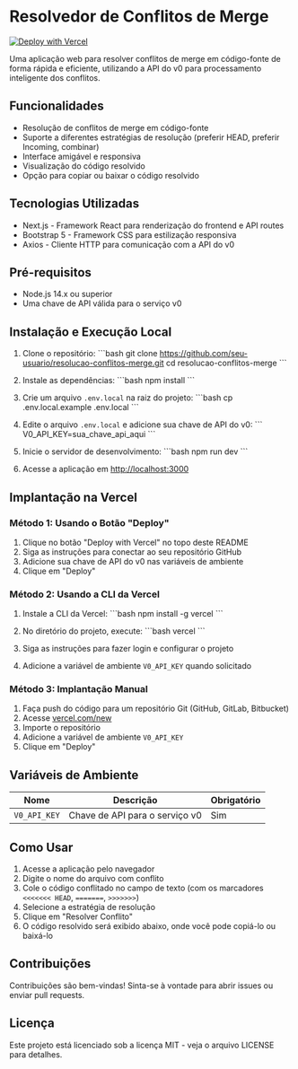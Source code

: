 # Resolvedor de Conflitos de Merge

[![Deploy with Vercel](https://vercel.com/button)](https://vercel.com/new/clone?repository-url=https%3A%2F%2Fgithub.com%2Fseu-usuario%2Fresolucao-conflitos-merge&env=V0_API_KEY&envDescription=Chave%20de%20API%20para%20o%20servi%C3%A7o%20v0)

Uma aplicação web para resolver conflitos de merge em código-fonte de forma rápida e eficiente, utilizando a API do v0 para processamento inteligente dos conflitos.

## Funcionalidades

- Resolução de conflitos de merge em código-fonte
- Suporte a diferentes estratégias de resolução (preferir HEAD, preferir Incoming, combinar)
- Interface amigável e responsiva
- Visualização do código resolvido
- Opção para copiar ou baixar o código resolvido

## Tecnologias Utilizadas

- Next.js - Framework React para renderização do frontend e API routes
- Bootstrap 5 - Framework CSS para estilização responsiva
- Axios - Cliente HTTP para comunicação com a API do v0

## Pré-requisitos

- Node.js 14.x ou superior
- Uma chave de API válida para o serviço v0

## Instalação e Execução Local

1. Clone o repositório:
   \`\`\`bash
   git clone https://github.com/seu-usuario/resolucao-conflitos-merge.git
   cd resolucao-conflitos-merge
   \`\`\`

2. Instale as dependências:
   \`\`\`bash
   npm install
   \`\`\`

3. Crie um arquivo `.env.local` na raiz do projeto:
   \`\`\`bash
   cp .env.local.example .env.local
   \`\`\`

4. Edite o arquivo `.env.local` e adicione sua chave de API do v0:
   \`\`\`
   V0_API_KEY=sua_chave_api_aqui
   \`\`\`

5. Inicie o servidor de desenvolvimento:
   \`\`\`bash
   npm run dev
   \`\`\`

6. Acesse a aplicação em [http://localhost:3000](http://localhost:3000)

## Implantação na Vercel

### Método 1: Usando o Botão "Deploy"

1. Clique no botão "Deploy with Vercel" no topo deste README
2. Siga as instruções para conectar ao seu repositório GitHub
3. Adicione sua chave de API do v0 nas variáveis de ambiente
4. Clique em "Deploy"

### Método 2: Usando a CLI da Vercel

1. Instale a CLI da Vercel:
   \`\`\`bash
   npm install -g vercel
   \`\`\`

2. No diretório do projeto, execute:
   \`\`\`bash
   vercel
   \`\`\`

3. Siga as instruções para fazer login e configurar o projeto
4. Adicione a variável de ambiente `V0_API_KEY` quando solicitado

### Método 3: Implantação Manual

1. Faça push do código para um repositório Git (GitHub, GitLab, Bitbucket)
2. Acesse [vercel.com/new](https://vercel.com/new)
3. Importe o repositório
4. Adicione a variável de ambiente `V0_API_KEY`
5. Clique em "Deploy"

## Variáveis de Ambiente

| Nome | Descrição | Obrigatório |
|------|-----------|-------------|
| `V0_API_KEY` | Chave de API para o serviço v0 | Sim |

## Como Usar

1. Acesse a aplicação pelo navegador
2. Digite o nome do arquivo com conflito
3. Cole o código conflitado no campo de texto (com os marcadores `<<<<<<< HEAD`, `=======`, `>>>>>>>`)
4. Selecione a estratégia de resolução
5. Clique em "Resolver Conflito"
6. O código resolvido será exibido abaixo, onde você pode copiá-lo ou baixá-lo

## Contribuições

Contribuições são bem-vindas! Sinta-se à vontade para abrir issues ou enviar pull requests.

## Licença

Este projeto está licenciado sob a licença MIT - veja o arquivo LICENSE para detalhes.
